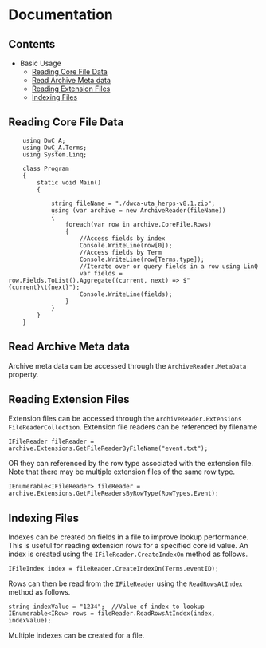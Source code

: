 # Documentation

## Contents
- Basic Usage
  * [Reading Core File Data](#reading-core-file-data)
  * [Read Archive Meta data](#read-archive-meta-data)
  * [Reading Extension Files](#reading-extension-files)
  * [Indexing Files](#indexing-files)

## Reading Core File Data

```
    using DwC_A;
    using DwC_A.Terms;
    using System.Linq;

    class Program
    {
        static void Main()
        {

            string fileName = "./dwca-uta_herps-v8.1.zip";
            using (var archive = new ArchiveReader(fileName))
            {
                foreach(var row in archive.CoreFile.Rows)
                {
                    //Access fields by index
                    Console.WriteLine(row[0]);
                    //Access fields by Term
                    Console.WriteLine(row[Terms.type]);
                    //Iterate over or query fields in a row using LinQ
                    var fields = row.Fields.ToList().Aggregate((current, next) => $"{current}\t{next}");
                    Console.WriteLine(fields);
                }
            }
        }
    }
```

## Read Archive Meta data

Archive meta data can be accessed through the `ArchiveReader.MetaData` property.

## Reading Extension Files

Extension files can be accessed through the `ArchiveReader.Extensions` `FileReaderCollection`.  Extension file readers can be referenced by filename
```
IFileReader fileReader = archive.Extensions.GetFileReaderByFileName("event.txt");
```
OR they can referenced by the row type associated with the extension file.  Note that there may be multiple extension files of the same row type.
```
IEnumerable<IFileReader> fileReader = archive.Extensions.GetFileReadersByRowType(RowTypes.Event);
```

## Indexing Files

Indexes can be created on fields in a file to improve lookup performance.  This is useful for reading extension rows for a specified core id value.  An index is created using the `IFileReader.CreateIndexOn` method as follows.
```
IFileIndex index = fileReader.CreateIndexOn(Terms.eventID);
```
Rows can then be read from the `IFileReader` using the `ReadRowsAtIndex` method as follows.
```
string indexValue = "1234";  //Value of index to lookup
IEnumerable<IRow> rows = fileReader.ReadRowsAtIndex(index, indexValue);
```
Multiple indexes can be created for a file.

 
